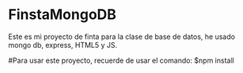 # FinstaMongoDB

Este es mi proyecto de finta para la clase de base de datos, he usado mongo db, express, HTML5 y JS.

#Para usar este proyecto, recuerde de usar el comando:
  $npm install
